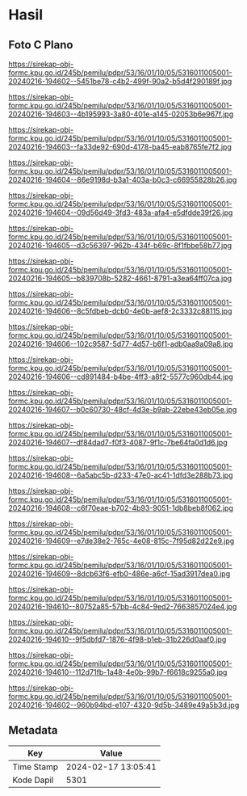 # Hasil

## Foto C Plano

https://sirekap-obj-formc.kpu.go.id/245b/pemilu/pdpr/53/16/01/10/05/5316011005001-20240216-194602--5451be78-c4b2-499f-90a2-b5d4f290189f.jpg

https://sirekap-obj-formc.kpu.go.id/245b/pemilu/pdpr/53/16/01/10/05/5316011005001-20240216-194603--4b195993-3a80-401e-a145-02053b6e967f.jpg

https://sirekap-obj-formc.kpu.go.id/245b/pemilu/pdpr/53/16/01/10/05/5316011005001-20240216-194603--fa33de92-690d-4178-ba45-eab8765fe7f2.jpg

https://sirekap-obj-formc.kpu.go.id/245b/pemilu/pdpr/53/16/01/10/05/5316011005001-20240216-194604--86e9198d-b3a1-403a-b0c3-c66955828b26.jpg

https://sirekap-obj-formc.kpu.go.id/245b/pemilu/pdpr/53/16/01/10/05/5316011005001-20240216-194604--09d56d49-3fd3-483a-afa4-e5dfdde39f26.jpg

https://sirekap-obj-formc.kpu.go.id/245b/pemilu/pdpr/53/16/01/10/05/5316011005001-20240216-194605--d3c56397-962b-434f-b69c-8f1fbbe58b77.jpg

https://sirekap-obj-formc.kpu.go.id/245b/pemilu/pdpr/53/16/01/10/05/5316011005001-20240216-194605--b839708b-5282-4661-8791-a3ea64ff07ca.jpg

https://sirekap-obj-formc.kpu.go.id/245b/pemilu/pdpr/53/16/01/10/05/5316011005001-20240216-194606--8c5fdbeb-dcb0-4e0b-aef8-2c3332c88115.jpg

https://sirekap-obj-formc.kpu.go.id/245b/pemilu/pdpr/53/16/01/10/05/5316011005001-20240216-194606--102c9587-5d77-4d57-b6f1-adb0aa9a09a8.jpg

https://sirekap-obj-formc.kpu.go.id/245b/pemilu/pdpr/53/16/01/10/05/5316011005001-20240216-194606--cd891484-b4be-4ff3-a8f2-5577c960db44.jpg

https://sirekap-obj-formc.kpu.go.id/245b/pemilu/pdpr/53/16/01/10/05/5316011005001-20240216-194607--b0c60730-48cf-4d3e-b9ab-22ebe43eb05e.jpg

https://sirekap-obj-formc.kpu.go.id/245b/pemilu/pdpr/53/16/01/10/05/5316011005001-20240216-194607--df84dad7-f0f3-4087-9f1c-7be64fa0d1d6.jpg

https://sirekap-obj-formc.kpu.go.id/245b/pemilu/pdpr/53/16/01/10/05/5316011005001-20240216-194608--6a5abc5b-d233-47e0-ac41-1dfd3e288b73.jpg

https://sirekap-obj-formc.kpu.go.id/245b/pemilu/pdpr/53/16/01/10/05/5316011005001-20240216-194608--c6f70eae-b702-4b93-9051-1db8beb8f062.jpg

https://sirekap-obj-formc.kpu.go.id/245b/pemilu/pdpr/53/16/01/10/05/5316011005001-20240216-194609--e7de38e2-765c-4e08-815c-7f95d82d22e9.jpg

https://sirekap-obj-formc.kpu.go.id/245b/pemilu/pdpr/53/16/01/10/05/5316011005001-20240216-194609--8dcb63f6-efb0-486e-a6cf-15ad3917dea0.jpg

https://sirekap-obj-formc.kpu.go.id/245b/pemilu/pdpr/53/16/01/10/05/5316011005001-20240216-194610--80752a85-57bb-4c84-9ed2-7663857024e4.jpg

https://sirekap-obj-formc.kpu.go.id/245b/pemilu/pdpr/53/16/01/10/05/5316011005001-20240216-194610--9f5dbfd7-1876-4f98-b1eb-31b226d0aaf0.jpg

https://sirekap-obj-formc.kpu.go.id/245b/pemilu/pdpr/53/16/01/10/05/5316011005001-20240216-194610--112d71fb-1a48-4e0b-99b7-f6618c9255a0.jpg

https://sirekap-obj-formc.kpu.go.id/245b/pemilu/pdpr/53/16/01/10/05/5316011005001-20240216-194602--960b94bd-e107-4320-9d5b-3489e49a5b3d.jpg


## Metadata

| Key        | Value               |
| ---------- | ------------------- |
| Time Stamp | 2024-02-17 13:05:41 |
| Kode Dapil | 5301                |



